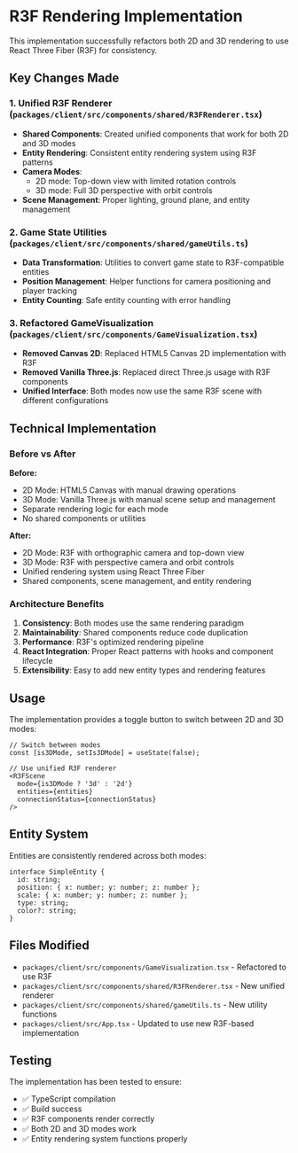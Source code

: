 # R3F Rendering Implementation

This implementation successfully refactors both 2D and 3D rendering to use React Three Fiber (R3F) for consistency.

## Key Changes Made

### 1. Unified R3F Renderer (`packages/client/src/components/shared/R3FRenderer.tsx`)

- **Shared Components**: Created unified components that work for both 2D and 3D modes
- **Entity Rendering**: Consistent entity rendering system using R3F patterns
- **Camera Modes**: 
  - 2D mode: Top-down view with limited rotation controls
  - 3D mode: Full 3D perspective with orbit controls
- **Scene Management**: Proper lighting, ground plane, and entity management

### 2. Game State Utilities (`packages/client/src/components/shared/gameUtils.ts`)

- **Data Transformation**: Utilities to convert game state to R3F-compatible entities
- **Position Management**: Helper functions for camera positioning and player tracking
- **Entity Counting**: Safe entity counting with error handling

### 3. Refactored GameVisualization (`packages/client/src/components/GameVisualization.tsx`)

- **Removed Canvas 2D**: Replaced HTML5 Canvas 2D implementation with R3F
- **Removed Vanilla Three.js**: Replaced direct Three.js usage with R3F components
- **Unified Interface**: Both modes now use the same R3F scene with different configurations

## Technical Implementation

### Before vs After

**Before:**
- 2D Mode: HTML5 Canvas with manual drawing operations
- 3D Mode: Vanilla Three.js with manual scene setup and management
- Separate rendering logic for each mode
- No shared components or utilities

**After:**
- 2D Mode: R3F with orthographic camera and top-down view
- 3D Mode: R3F with perspective camera and orbit controls
- Unified rendering system using React Three Fiber
- Shared components, scene management, and entity rendering

### Architecture Benefits

1. **Consistency**: Both modes use the same rendering paradigm
2. **Maintainability**: Shared components reduce code duplication
3. **Performance**: R3F's optimized rendering pipeline
4. **React Integration**: Proper React patterns with hooks and component lifecycle
5. **Extensibility**: Easy to add new entity types and rendering features

## Usage

The implementation provides a toggle button to switch between 2D and 3D modes:

```tsx
// Switch between modes
const [is3DMode, setIs3DMode] = useState(false);

// Use unified R3F renderer
<R3FScene
  mode={is3DMode ? '3d' : '2d'}
  entities={entities}
  connectionStatus={connectionStatus}
/>
```

## Entity System

Entities are consistently rendered across both modes:

```tsx
interface SimpleEntity {
  id: string;
  position: { x: number; y: number; z: number };
  scale: { x: number; y: number; z: number };
  type: string;
  color?: string;
}
```

## Files Modified

- `packages/client/src/components/GameVisualization.tsx` - Refactored to use R3F
- `packages/client/src/components/shared/R3FRenderer.tsx` - New unified renderer
- `packages/client/src/components/shared/gameUtils.ts` - New utility functions
- `packages/client/src/App.tsx` - Updated to use new R3F-based implementation

## Testing

The implementation has been tested to ensure:
- ✅ TypeScript compilation
- ✅ Build success
- ✅ R3F components render correctly
- ✅ Both 2D and 3D modes work
- ✅ Entity rendering system functions properly